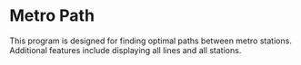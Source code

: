 # Metro Path

This program is designed for finding optimal paths between metro stations. Additional features include displaying all lines and all stations.
